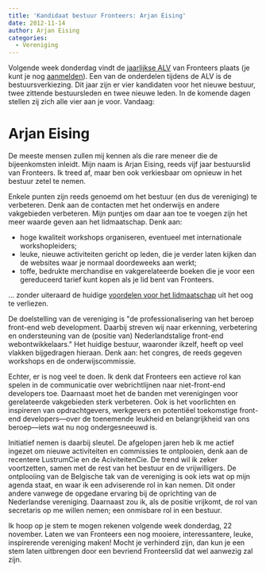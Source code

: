 ```yaml
---
title: 'Kandidaat bestuur Fronteers: Arjan Eising'
date: 2012-11-14
author: Arjan Eising
categories:
  - Vereniging
---
```


Volgende week donderdag vindt de [jaarlijkse ALV](/blog/2012/10/kom-naar-de-algemene-ledenvergadering-2012) van Fronteers plaats (je kunt je nog [aanmelden](/vereniging/bestuur#formulier-1)). Een van de onderdelen tijdens de ALV is de bestuursverkiezing. Dit jaar zijn er vier kandidaten voor het nieuwe bestuur, twee zittende bestuursleden en twee nieuwe leden. In de komende dagen stellen zij zich alle vier aan je voor. Vandaag:

# Arjan Eising

De meeste mensen zullen mij kennen als die rare meneer die de bijeenkomsten inleidt. Mijn naam is Arjan Eising, reeds vijf jaar bestuurslid van Fronteers. Ik treed af, maar ben ook verkiesbaar om opnieuw in het bestuur zetel te nemen.

Enkele punten zijn reeds genoemd om het bestuur (en dus de vereniging) te verbeteren. Denk aan de contacten met het onderwijs en andere vakgebieden verbeteren. Mijn puntjes om daar aan toe te voegen zijn het meer waarde geven aan het lidmaatschap. Denk aan:

- hoge kwaliteit workshops organiseren, eventueel met internationale workshopleiders;
- leuke, nieuwe activiteiten gericht op leden, die je verder laten kijken dan de websites waar je normaal doordeweeks aan werkt;
- toffe, bedrukte merchandise en vakgerelateerde boeken die je voor een gereduceerd tarief kunt kopen als je lid bent van Fronteers.

… zonder uiteraard de huidige [voordelen voor het lidmaatschap](/vereniging/lidmaatschap) uit het oog te verliezen.

De doelstelling van de vereniging is "de professionalisering van het beroep front-end web development. Daarbij streven wij naar erkenning, verbetering en ondersteuning van de (positie van) Nederlandstalige front-end webontwikkelaars." Het huidige bestuur, waaronder ikzelf, heeft op veel vlakken bijgedragen hieraan. Denk aan: het congres, de reeds gegeven workshops en de onderwijscommissie.

Echter, er is nog veel te doen. Ik denk dat Fronteers een actieve rol kan spelen in de communicatie over webrichtlijnen naar niet-front-end developers toe. Daarnaast moet het de banden met verenigingen voor gerelateerde vakgebieden sterk verbeteren. Ook is het voorlichten en inspireren van opdrachtgevers, werkgevers en potentiëel toekomstige front-end developers—over de toenemende leukheid en belangrijkheid van ons beroep—iets wat nu nog ondergesneeuwd is.

Initiatief nemen is daarbij sleutel. De afgelopen jaren heb ik me actief ingezet om nieuwe activiteiten en commissies te ontplooien, denk aan de recentere LustrumCie en de AciviteitenCie. De trend wil ik zeker voortzetten, samen met de rest van het bestuur en de vrijwilligers. De ontplooiing van de Belgische tak van de vereniging is ook iets wat op mijn agenda staat, en waar ik een adviserende rol in kan nemen. Dit onder andere vanwege de opgedane ervaring bij de oprichting van de Nederlandse vereniging. Daarnaast zou ik, als de positie vrijkomt, de rol van secretaris op me willen nemen; een onmisbare rol in een bestuur.

Ik hoop op je stem te mogen rekenen volgende week donderdag, 22 november. Laten we van Fronteers een nog mooiere, interessantere, leuke, inspirerende vereniging maken! Mocht je verhinderd zijn, dan kun je een stem laten uitbrengen door een bevriend Fronteerslid dat wel aanwezig zal zijn.
